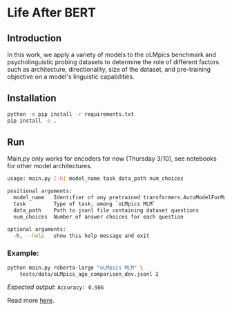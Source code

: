 # Life After BERT

## Introduction
In this work, we apply a variety of models to the oLMpics benchmark and psycholinguistic probing datasets to determine the role of different factors such as architecture, directionality,
size of the dataset, and pre-training objective on a model's linguistic capabilities.

## Installation

```bash
python -m pip install -r requirements.txt
pip install -e .
```

## Run
Main.py only works for encoders for now (Thursday 3/10), see notebooks for other model architectures.
```bash
usage: main.py [-h] model_name task data_path num_choices

positional arguments:
  model_name   Identifier of any pretrained transformers.AutoModelForMaskedLM
  task         Type of task, among `oLMpics MLM`
  data_path    Path to jsonl file containing dataset questions
  num_choices  Number of answer choices for each question

optional arguments:
  -h, --help   show this help message and exit
```

### Example:
```bash
python main.py roberta-large "oLMpics MLM" \
    tests/data/oLMpics_age_comparison_dev.jsonl 2
```
*Expected output*: `Accuracy: 0.986` 

Read more [here](https://blog.metaflow.fr/tensorflow-a-proposal-of-good-practices-for-files-folders-and-models-architecture-f23171501ae3).
